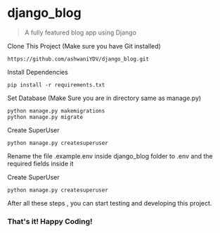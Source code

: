# django_blog

> A fully featured blog app using Django


Clone This Project (Make sure you have Git installed)
```
https://github.com/ashwaniYDV/django_blog.git
```

Install Dependencies
```
pip install -r requirements.txt
```

Set Database (Make Sure you are in directory same as manage.py)
```
python manage.py makemigrations
python manage.py migrate
```

Create SuperUser
```
python manage.py createsuperuser
```


Rename the file .example.env inside django_blog folder to .env and the required fields inside it

Create SuperUser
```
python manage.py createsuperuser
```
After all these steps , you can start testing and developing this project.

### That's it! Happy Coding!